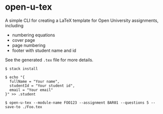 # open-u-tex

A simple CLI for creating a LaTeX template for Open University assignments, including

- numbering equations
- cover page
- page numbering
- footer with student name and id

See the generated `.tex` file for more details.

```shell
$ stack install

$ echo "{
  fullName = "Your name",
  studentId = "Your student id",
  email = "Your email"
}" >> .student

$ open-u-tex --module-name FOO123 --assignment BAR01 --questions 5 --save-to ./Foo.tex
```
